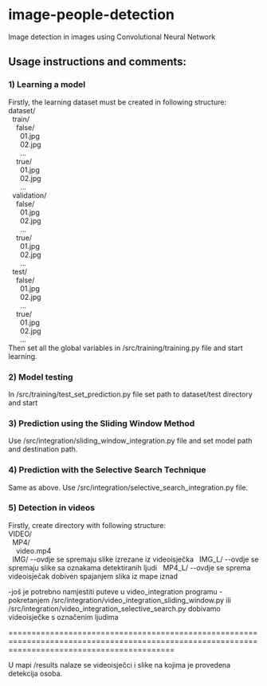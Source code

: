 # image-people-detection
Image detection in images using Convolutional Neural Network

## Usage instructions and comments:

### 1) Learning a model
Firstly, the learning dataset must be created in following structure:  
dataset/  
&nbsp;&nbsp;train/  
&nbsp;&nbsp;&nbsp;&nbsp;false/  
&nbsp;&nbsp;&nbsp;&nbsp;&nbsp;&nbsp;01.jpg  
&nbsp;&nbsp;&nbsp;&nbsp;&nbsp;&nbsp;02.jpg  
&nbsp;&nbsp;&nbsp;&nbsp;&nbsp;&nbsp;...  
&nbsp;&nbsp;&nbsp;&nbsp;true/  
&nbsp;&nbsp;&nbsp;&nbsp;&nbsp;&nbsp;01.jpg  
&nbsp;&nbsp;&nbsp;&nbsp;&nbsp;&nbsp;02.jpg  
&nbsp;&nbsp;&nbsp;&nbsp;&nbsp;&nbsp;...  
&nbsp;&nbsp;validation/  
&nbsp;&nbsp;&nbsp;&nbsp;false/  
&nbsp;&nbsp;&nbsp;&nbsp;&nbsp;&nbsp;01.jpg  
&nbsp;&nbsp;&nbsp;&nbsp;&nbsp;&nbsp;02.jpg  
&nbsp;&nbsp;&nbsp;&nbsp;&nbsp;&nbsp;...  
&nbsp;&nbsp;&nbsp;&nbsp;true/  
&nbsp;&nbsp;&nbsp;&nbsp;&nbsp;&nbsp;01.jpg  
&nbsp;&nbsp;&nbsp;&nbsp;&nbsp;&nbsp;02.jpg  
&nbsp;&nbsp;&nbsp;&nbsp;&nbsp;&nbsp;...  
&nbsp;&nbsp;test/  
&nbsp;&nbsp;&nbsp;&nbsp;false/  
&nbsp;&nbsp;&nbsp;&nbsp;&nbsp;&nbsp;01.jpg  
&nbsp;&nbsp;&nbsp;&nbsp;&nbsp;&nbsp;02.jpg  
&nbsp;&nbsp;&nbsp;&nbsp;&nbsp;&nbsp;...  
&nbsp;&nbsp;&nbsp;&nbsp;true/  
&nbsp;&nbsp;&nbsp;&nbsp;&nbsp;&nbsp;01.jpg  
&nbsp;&nbsp;&nbsp;&nbsp;&nbsp;&nbsp;02.jpg  
&nbsp;&nbsp;&nbsp;&nbsp;&nbsp;&nbsp;...  
Then set all the global variables in /src/training/training.py file and start learning.  

### 2) Model testing
In /src/training/test_set_prediction.py file set path to dataset/test directory and start

### 3) Prediction using the Sliding Window Method
Use /src/integration/sliding_window_integration.py file and set model path and destination path.

### 4) Prediction with the Selective Search Technique
Same as above. Use /src/integration/selective_search_integration.py file.

### 5) Detection in videos
Firstly, create directory with following structure:  
VIDEO/  
&nbsp;&nbsp;MP4/  
&nbsp;&nbsp;&nbsp;&nbsp;video.mp4 <!--- this is starting video --->  
&nbsp;&nbsp;IMG/ <!---  --->--ovdje se spremaju slike izrezane iz videoisječka
&nbsp;&nbsp;IMG_L/				--ovdje se spremaju slike sa oznakama detektiranih ljudi
&nbsp;&nbsp;MP4_L/				--ovdje se sprema videoisječak dobiven spajanjem slika iz mape iznad

-još je potrebno namjestiti puteve u video_integration programu
	-pokretanjem /src/integration/video_integration_sliding_window.py ili /src/integration/video_integration_selective_search.py dobivamo videoisječke s označenim ljudima 

================================================================================================================================================

U mapi /results nalaze se videoisječci i slike na kojima je provedena detekcija osoba.
